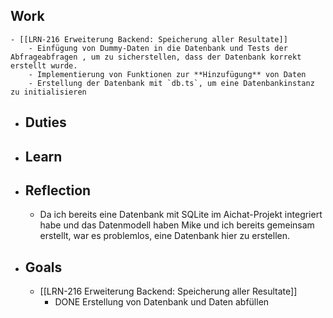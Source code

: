 ## Work
	- [[LRN-216 Erweiterung Backend: Speicherung aller Resultate]]
		- Einfügung von Dummy-Daten in die Datenbank und Tests der Abfrageabfragen , um zu sicherstellen, dass der Datenbank korrekt erstellt wurde.
		- Implementierung von Funktionen zur **Hinzufügung** von Daten
		- Erstellung der Datenbank mit `db.ts`, um eine Datenbankinstanz zu initialisieren
- ## Duties
- ## Learn
- ## Reflection
	- Da ich bereits eine Datenbank mit SQLite im Aichat-Projekt integriert habe und das Datenmodell haben Mike und ich bereits gemeinsam erstellt, war es problemlos, eine Datenbank hier zu erstellen.
- ## Goals
	- [[LRN-216 Erweiterung Backend: Speicherung aller Resultate]]
		- DONE Erstellung von Datenbank und Daten abfüllen